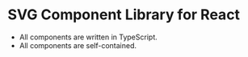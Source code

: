 # SVG Component Library for React

- All components are written in TypeScript.
- All components are self-contained.
